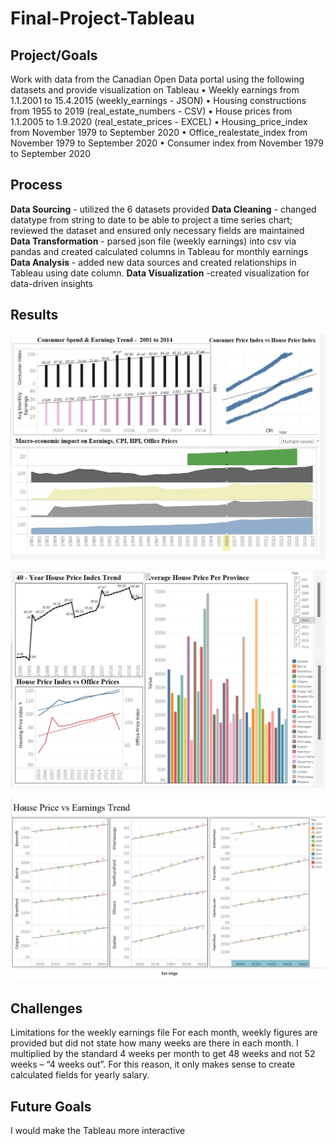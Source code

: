 # Final-Project-Tableau

## Project/Goals
Work with data from the Canadian Open Data portal using the following datasets and provide visualization on Tableau
•	Weekly earnings from 1.1.2001 to 15.4.2015 (weekly_earnings - JSON)
•	Housing constructions from 1955 to 2019 (real_estate_numbers - CSV)
•	House prices from 1.1.2005 to 1.9.2020 (real_estate_prices - EXCEL)
•	Housing_price_index from November 1979 to September 2020
•	Office_realestate_index from November 1979 to September 2020
•	Consumer index from November 1979 to September 2020


## Process
**Data Sourcing** - utilized the 6 datasets provided
**Data Cleaning** - changed datatype from string to date to be able to project a time series chart; reviewed the dataset and ensured only necessary fields are maintained
**Data Transformation** - parsed json file (weekly earnings) into csv via pandas and created calculated columns in Tableau for monthly earnings
**Data Analysis** - added new data sources and created relationships in Tableau using date column. 
**Data Visualization** -created visualization for data-driven insights

## Results

![Alt Text](https://github.com/Sarah-Data/LHL-Data-Visualization-and-Dashboards-with-Tableau/blob/main/CPI%20vs%20HPI.jpg)

![Alt Text](https://github.com/Sarah-Data/LHL-Data-Visualization-and-Dashboards-with-Tableau/blob/main/House%20Price%20Trend.jpg)

![Alt Text]( https://github.com/Sarah-Data/LHL-Data-Visualization-and-Dashboards-with-Tableau/blob/main/House%20Price%20vs%20Earnings%20Trend.jpg)

## Challenges 
Limitations for the weekly earnings file
For each month, weekly figures are provided but did not state how many weeks are there in each month. I multiplied by the standard 4 weeks per month to get 48 weeks and not 52 weeks – “4 weeks out”. For this reason, it only makes sense to create calculated fields for yearly salary. 

## Future Goals
I would make the Tableau more interactive
